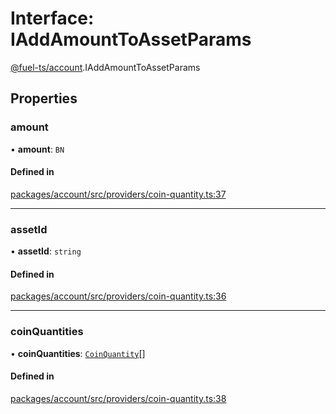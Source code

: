 # Interface: IAddAmountToAssetParams

[@fuel-ts/account](/api/Account/index.md).IAddAmountToAssetParams

## Properties

### amount

• **amount**: `BN`

#### Defined in

[packages/account/src/providers/coin-quantity.ts:37](https://github.com/FuelLabs/fuels-ts/blob/fd411a37/packages/account/src/providers/coin-quantity.ts#L37)

___

### assetId

• **assetId**: `string`

#### Defined in

[packages/account/src/providers/coin-quantity.ts:36](https://github.com/FuelLabs/fuels-ts/blob/fd411a37/packages/account/src/providers/coin-quantity.ts#L36)

___

### coinQuantities

• **coinQuantities**: [`CoinQuantity`](/api/Account/index.md#coinquantity)[]

#### Defined in

[packages/account/src/providers/coin-quantity.ts:38](https://github.com/FuelLabs/fuels-ts/blob/fd411a37/packages/account/src/providers/coin-quantity.ts#L38)
